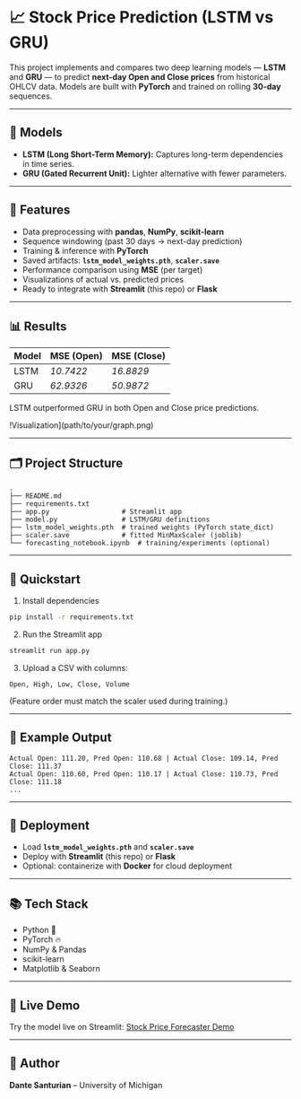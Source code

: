 # 📈 Stock Price Prediction (LSTM vs GRU)

This project implements and compares two deep learning models — **LSTM** and **GRU** — to predict **next-day Open and Close prices** from historical OHLCV data. Models are built with **PyTorch** and trained on rolling **30-day** sequences.

---

## 🧠 Models
- **LSTM (Long Short-Term Memory):** Captures long-term dependencies in time series.
- **GRU (Gated Recurrent Unit):** Lighter alternative with fewer parameters.

---

## 🔧 Features
- Data preprocessing with **pandas**, **NumPy**, **scikit-learn**
- Sequence windowing (past 30 days → next-day prediction)
- Training & inference with **PyTorch**
- Saved artifacts: **`lstm_model_weights.pth`**, **`scaler.save`**
- Performance comparison using **MSE** (per target)
- Visualizations of actual vs. predicted prices
- Ready to integrate with **Streamlit** (this repo) or **Flask**

---

## 📊 Results
| Model | MSE (Open) | MSE (Close) |
|------|-------------|-------------|
| LSTM | _10.7422_ | _16.8829_ |
| GRU  | _62.9326_ |  _50.9872_ |

LSTM outperformed GRU in both Open and Close price predictions.

!Visualization](path/to/your/graph.png)



---

## 🗂 Project Structure
```
.
├── README.md
├── requirements.txt
├── app.py                  # Streamlit app
├── model.py                # LSTM/GRU definitions
├── lstm_model_weights.pth  # trained weights (PyTorch state_dict)
├── scaler.save             # fitted MinMaxScaler (joblib)
└── forecasting_notebook.ipynb  # training/experiments (optional)
```

---

## 🚀 Quickstart
1) Install dependencies  
```bash
pip install -r requirements.txt
```

2) Run the Streamlit app  
```bash
streamlit run app.py
```

3) Upload a CSV with columns:
```
Open, High, Low, Close, Volume
```
(Feature order must match the scaler used during training.)

---

## 🧪 Example Output
```
Actual Open: 111.20, Pred Open: 110.68 | Actual Close: 109.14, Pred Close: 111.37
Actual Open: 110.60, Pred Open: 110.17 | Actual Close: 110.73, Pred Close: 111.18
...
```

---

## 💾 Deployment
- Load **`lstm_model_weights.pth`** and **`scaler.save`**
- Deploy with **Streamlit** (this repo) or **Flask**
- Optional: containerize with **Docker** for cloud deployment

---

## 📚 Tech Stack
- Python 🐍
- PyTorch 🔥
- NumPy & Pandas
- scikit-learn
- Matplotlib & Seaborn

---

## 🚀 Live Demo
Try the model live on Streamlit: [Stock Price Forecaster Demo]([https://your-streamlit-link.streamlit.app/](https://time-series-forecast-model-pao9jxpoaqkjfwkrhgj6bl.streamlit.app/))

---

## 👤 Author
**Dante Santurian** – University of Michigan

